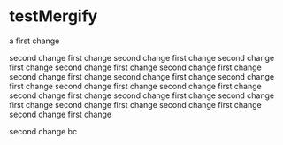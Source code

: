 # testMergify
a
first change

second change
first change
second change
first change
second change
first change
second change
first change
second change
first change
second change
first change
second change
first change
second change
first change
second change
first change
second change
first change
second change
first change
second change
first change
second change
first change
second change
first change
second change
first change
second change
first change

second change
bc
